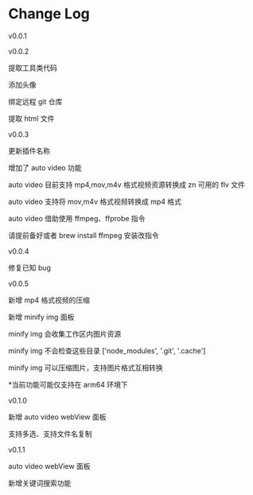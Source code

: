# Change Log

v0.0.1

v0.0.2

提取工具类代码

添加头像

绑定远程 git 仓库

提取 html 文件

v0.0.3

更新插件名称

增加了 auto video 功能

auto video 目前支持 mp4,mov,m4v 格式视频资源转换成 zn 可用的 flv 文件

auto video 支持将 mov,m4v 格式视频转换成 mp4 格式

auto video 借助使用 ffmpeg、ffprobe 指令

请提前备好或者 brew install ffmpeg 安装改指令

v0.0.4

修复已知 bug

v0.0.5

新增 mp4 格式视频的压缩

新增 minify img 面板

minify img 会收集工作区内图片资源

minify img 不会检查这些目录 ['node_modules', '.git', '.cache']

minify img 可以压缩图片，支持图片格式互相转换

\*当前功能可能仅支持在 arm64 环境下

v0.1.0

新增 auto video webView 面板

支持多选、支持文件名复制

v0.1.1

auto video webView 面板

新增关键词搜索功能
